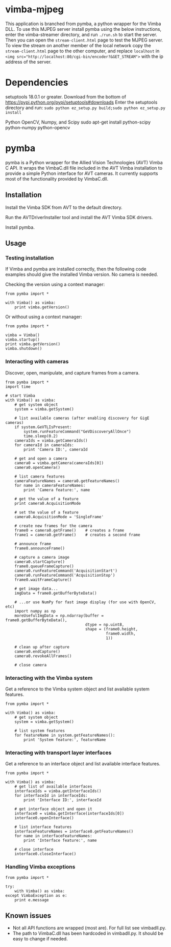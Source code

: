 # vimba-mjpeg
This application is branched from pymba, a python wrapper for the Vimba DLL. To use this MJPEG server install pymba using the below instructions, enter the vimba-streamer directory, and run `./run.sh` to start the server. Then you can open the `stream-client.html` page to test the MJPEG server. To view the stream on another member of the local network copy the `stream-client.html` page to the other computer, and replace `localhost` in `<img src="http://localhost:80/cgi-bin/encoder?&GET_STREAM">` with the ip address of the server.

# Dependencies
setuptools 18.0.1 or greater. 
Download from the bottom of https://pypi.python.org/pypi/setuptools#downloads 
Enter the setuptools directory and run:
`sudo python ez_setup.py build;sudo python ez_setup.py install`

Python OpenCV, Numpy, and Scipy
sudo apt-get install python-scipy python-numpy python-opencv

# pymba

pymba is a Python wrapper for the Allied Vision Technologies (AVT) Vimba C API. It wraps the VimbaC.dll file included in the AVT Vimba installation to provide a simple Python interface for AVT cameras. It currently supports most of the functionality provided by VimbaC.dll.

## Installation

Install the Vimba SDK from AVT to the default directory.

Run the AVTDriverInstaller tool and install the AVT Vimba SDK drivers.

Install pymba.

## Usage

### Testing installation 

If Vimba and pymba are installed correctly, then the following code examples should give the installed Vimba version. No camera is needed.

Checking the version using a context manager:

    from pymba import *
    
    with Vimba() as vimba:
        print vimba.getVersion()
	
Or without using a context manager:

    from pymba import *
    
    vimba = Vimba()
    vimba.startup()
    print vimba.getVersion()
    vimba.shutdown()

### Interacting with cameras

Discover, open, manipulate, and capture frames from a camera.
    
    from pymba import *
    import time
    
    # start Vimba
    with Vimba() as vimba:
        # get system object
        system = vimba.getSystem()
        
        # list available cameras (after enabling discovery for GigE cameras)
        if system.GeVTLIsPresent:
            system.runFeatureCommand("GeVDiscoveryAllOnce")
            time.sleep(0.2)
        cameraIds = vimba.getCameraIds()
        for cameraId in cameraIds:
            print 'Camera ID:', cameraId
        
        # get and open a camera
        camera0 = vimba.getCamera(cameraIds[0])
        camera0.openCamera()
        
        # list camera features
        cameraFeatureNames = camera0.getFeatureNames()
        for name in cameraFeatureNames:
            print 'Camera feature:', name
        
        # get the value of a feature
        print camera0.AcquisitionMode
        
        # set the value of a feature
        camera0.AcquisitionMode = 'SingleFrame'
        
        # create new frames for the camera
        frame0 = camera0.getFrame()    # creates a frame
        frame1 = camera0.getFrame()    # creates a second frame
        
        # announce frame
        frame0.announceFrame()
        
        # capture a camera image
        camera0.startCapture()
        frame0.queueFrameCapture()
        camera0.runFeatureCommand('AcquisitionStart')
        camera0.runFeatureCommand('AcquisitionStop')
        frame0.waitFrameCapture()
        
        # get image data...
        imgData = frame0.getBufferByteData()
        
        # ...or use NumPy for fast image display (for use with OpenCV, etc)
        import numpy as np
        moreUsefulImgData = np.ndarray(buffer = frame0.getBufferByteData(),
                                       dtype = np.uint8,
                                       shape = (frame0.height,
                                                frame0.width,
                                                1))
        
        # clean up after capture
        camera0.endCapture()
        camera0.revokeAllFrames()
        
        # close camera
	
### Interacting with the Vimba system
    
Get a reference to the Vimba system object and list available system features.
    
    from pymba import *
    
    with Vimba() as vimba:
        # get system object
        system = vimba.getSystem()
        
        # list system features
        for featureName in system.getFeatureNames():
            print 'System feature:', featureName

### Interacting with transport layer interfaces
    
Get a reference to an interface object and list available interface features.
    
    from pymba import *
    
    with Vimba() as vimba:
        # get list of available interfaces
        interfaceIds = vimba.getInterfaceIds()
        for interfaceId in interfaceIds:
            print 'Interface ID:', interfaceId
        
        # get interface object and open it
        interface0 = vimba.getInterface(interfaceIds[0])
        interface0.openInterface()
        
        # list interface features
        interfaceFeatureNames = interface0.getFeatureNames()
        for name in interfaceFeatureNames:
            print 'Interface feature:', name
        
        # close interface
        interface0.closeInterface()



### Handling Vimba exceptions

    from pymba import *

    try:
        with Vimba() as vimba:
    except VimbaException as e:
        print e.message
    


## Known issues

* Not all API functions are wrapped (most are). For full list see vimbadll.py.
* The path to VimbaC.dll has been hardcoded in vimbadll.py. It should be easy to change if needed.

